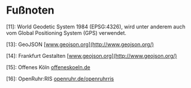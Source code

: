 Fußnoten
========

[11]: World Geodetic System 1984 (EPSG:4326), wird unter anderem auch vom Global Positioning System (GPS) verwendet.

[13]: GeoJSON [www.geojson.org](http://www.geojson.org/)

[14]: Frankfurt Gestalten [www.geojson.org](http://www.geojson.org/)

[15]: Offenes Köln [offeneskoeln.de](http://offeneskoeln.de/)

[16]: OpenRuhr:RIS [openruhr.de/openruhrris](http://openruhr.de/openruhrris/)
